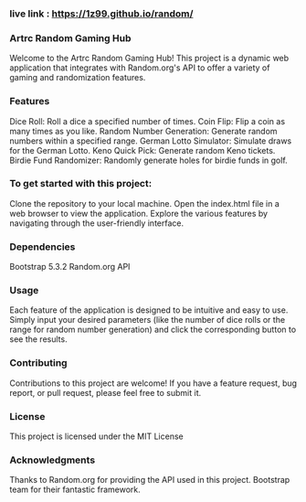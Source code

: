 ### live link : https://1z99.github.io/random/

### Artrc Random Gaming Hub
Welcome to the Artrc Random Gaming Hub! This project is a dynamic web application that integrates with Random.org's API to offer a variety of gaming and randomization features.

### Features
Dice Roll: Roll a dice a specified number of times.
Coin Flip: Flip a coin as many times as you like.
Random Number Generation: Generate random numbers within a specified range.
German Lotto Simulator: Simulate draws for the German Lotto.
Keno Quick Pick: Generate random Keno tickets.
Birdie Fund Randomizer: Randomly generate holes for birdie funds in golf.

### To get started with this project:

Clone the repository to your local machine.
Open the index.html file in a web browser to view the application.
Explore the various features by navigating through the user-friendly interface.

### Dependencies
Bootstrap 5.3.2
Random.org API

### Usage
Each feature of the application is designed to be intuitive and easy to use. Simply input your desired parameters (like the number of dice rolls or the range for random number generation) and click the corresponding button to see the results.

### Contributing
Contributions to this project are welcome! If you have a feature request, bug report, or pull request, please feel free to submit it.

### License
This project is licensed under the MIT License

### Acknowledgments
Thanks to Random.org for providing the API used in this project.
Bootstrap team for their fantastic framework.
